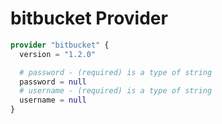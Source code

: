 # bitbucket Provider

[embedmd]:# (bitbucket.tf)
```tf
provider "bitbucket" {
  version = "1.2.0"

  # password - (required) is a type of string
  password = null
  # username - (required) is a type of string
  username = null
}
```
